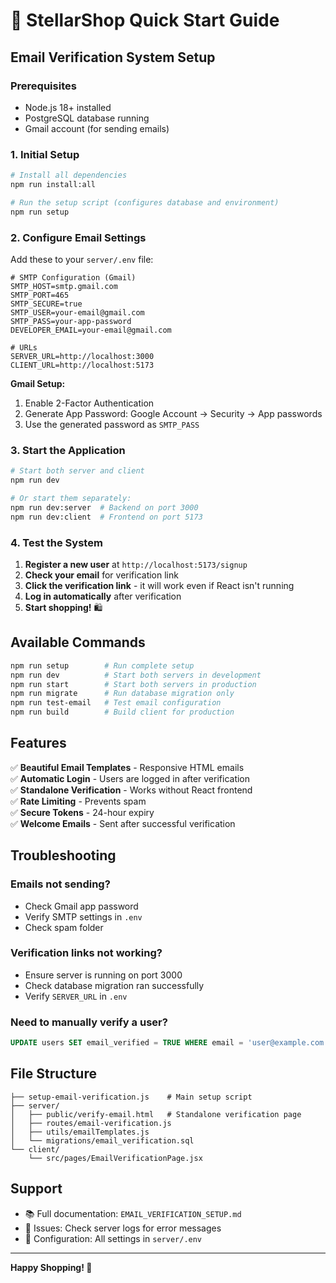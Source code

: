 # 🚀 StellarShop Quick Start Guide

## Email Verification System Setup

### Prerequisites
- Node.js 18+ installed
- PostgreSQL database running
- Gmail account (for sending emails)

### 1. Initial Setup

```bash
# Install all dependencies
npm run install:all

# Run the setup script (configures database and environment)
npm run setup
```

### 2. Configure Email Settings

Add these to your `server/.env` file:

```env
# SMTP Configuration (Gmail)
SMTP_HOST=smtp.gmail.com
SMTP_PORT=465
SMTP_SECURE=true
SMTP_USER=your-email@gmail.com
SMTP_PASS=your-app-password
DEVELOPER_EMAIL=your-email@gmail.com

# URLs
SERVER_URL=http://localhost:3000
CLIENT_URL=http://localhost:5173
```

**Gmail Setup:**
1. Enable 2-Factor Authentication
2. Generate App Password: Google Account → Security → App passwords
3. Use the generated password as `SMTP_PASS`

### 3. Start the Application

```bash
# Start both server and client
npm run dev

# Or start them separately:
npm run dev:server  # Backend on port 3000
npm run dev:client  # Frontend on port 5173
```

### 4. Test the System

1. **Register a new user** at `http://localhost:5173/signup`
2. **Check your email** for verification link
3. **Click the verification link** - it will work even if React isn't running
4. **Log in automatically** after verification
5. **Start shopping!** 🛍️

## Available Commands

```bash
npm run setup        # Run complete setup
npm run dev          # Start both servers in development
npm run start        # Start both servers in production
npm run migrate      # Run database migration only
npm run test-email   # Test email configuration
npm run build        # Build client for production
```

## Features

✅ **Beautiful Email Templates** - Responsive HTML emails  
✅ **Automatic Login** - Users are logged in after verification  
✅ **Standalone Verification** - Works without React frontend  
✅ **Rate Limiting** - Prevents spam  
✅ **Secure Tokens** - 24-hour expiry  
✅ **Welcome Emails** - Sent after successful verification  

## Troubleshooting

### Emails not sending?
- Check Gmail app password
- Verify SMTP settings in `.env`
- Check spam folder

### Verification links not working?
- Ensure server is running on port 3000
- Check database migration ran successfully
- Verify `SERVER_URL` in `.env`

### Need to manually verify a user?
```sql
UPDATE users SET email_verified = TRUE WHERE email = 'user@example.com';
```

## File Structure

```
├── setup-email-verification.js    # Main setup script
├── server/
│   ├── public/verify-email.html   # Standalone verification page
│   ├── routes/email-verification.js
│   ├── utils/emailTemplates.js
│   └── migrations/email_verification.sql
└── client/
    └── src/pages/EmailVerificationPage.jsx
```

## Support

- 📚 Full documentation: `EMAIL_VERIFICATION_SETUP.md`
- 🐛 Issues: Check server logs for error messages
- 🔧 Configuration: All settings in `server/.env`

---

**Happy Shopping! 🎉** 